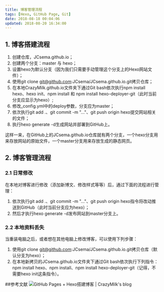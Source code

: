 ```yaml
---
title: 博客管理流程
tags: [Hexo, GitHub Page, Git]
date: 2018-08-18 00:04:06
updated: 2018-08-20 16:34:00
---
```


## 1. 博客搭建流程

1. 创建仓库，JCsema.github.io；
2. 创建两个分支：master 与 hexo；
3. 设置hexo为默认分支（因为我们只需要手动管理这个分支上的Hexo网站文件）；
4. 使用git clone git@github.com:JCsema/JCsema.github.io.git拷贝仓库；
5. 在本地CrazyMilk.github.io文件夹下通过Git bash依次执行npm install hexo、hexo init、npm install 和 npm install hexo-deployer-git（此时当前分支应显示为hexo）;
6. 修改_config.yml中的deploy参数，分支应为master；
7. 依次执行git add .、git commit -m "..."、git push origin hexo提交网站相关的文件；
8. 执行hexo generate -d生成网站并部署到GitHub上。

这样一来，在GitHub上的JCsema.github.io仓库就有两个分支，一个hexo分支用来存放网站的原始文件，一个master分支用来存放生成的静态网页。

## 2. 博客管理流程
### 2.1 日常修改
在本地对博客进行修改（添加新博文、修改样式等等）后，通过下面的流程进行管理：

1. 依次执行git add .、git commit -m "..."、git push origin hexo指令将改动推送到GitHub（此时当前分支应为hexo）；
2. 然后才执行hexo generate -d发布网站到master分支上。

### 2.2 本地资料丢失
当重装电脑之后，或者想在其他电脑上修改博客，可以使用下列步骤：

1. 使用git clone git@github.com:JCsema/JCsema.github.io.git拷贝仓库（默认分支为hexo）；
2. 在本地新拷贝的JCsema.github.io文件夹下通过Git bash依次执行下列指令：npm install hexo、npm install、npm install hexo-deployer-git（记得，不需要hexo init这条指令）。

##参考文献
![GitHub Pages + Hexo搭建博客 | CrazyMilk's blog](http://crazymilk.github.io/2015/12/28/GitHub-Pages-Hexo%E6%90%AD%E5%BB%BA%E5%8D%9A%E5%AE%A2/)